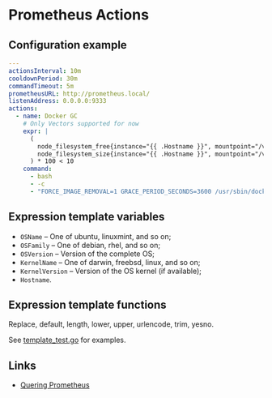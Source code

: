 # Prometheus Actions

## Configuration example

```yaml
---
actionsInterval: 10m
cooldownPeriod: 30m
commandTimeout: 5m
prometheusURL: http://prometheus.local/
listenAddress: 0.0.0.0:9333
actions:
  - name: Docker GC
    # Only Vectors supported for now
    expr: |
      (
        node_filesystem_free{instance="{{ .Hostname }}", mountpoint="/var/lib/docker"} /
        node_filesystem_size{instance="{{ .Hostname }}", mountpoint="/var/lib/docker"}
      ) * 100 < 10
    command:
      - bash
      - -c
      - "FORCE_IMAGE_REMOVAL=1 GRACE_PERIOD_SECONDS=3600 /usr/sbin/docker-gc"
```

## Expression template variables

* `OSName` – One of ubuntu, linuxmint, and so on;
* `OSFamily` – One of debian, rhel, and so on;
* `OSVersion` – Version of the complete OS;
* `KernelName` – One of darwin, freebsd, linux, and so on;
* `KernelVersion` – Version of the OS kernel (if available);
* `Hostname`.

## Expression template functions

Replace, default, length, lower, upper, urlencode, trim, yesno.

See [template_test.go](template_test.go) for examples.

## Links

* [Quering Prometheus](https://prometheus.io/docs/prometheus/latest/querying/basics/)
